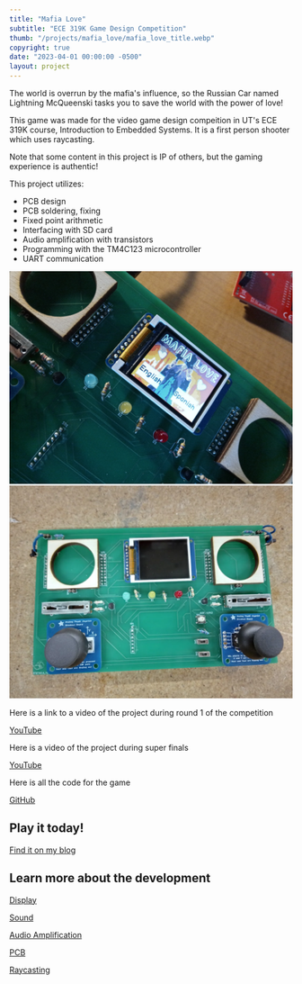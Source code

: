 ```yaml
---
title: "Mafia Love"
subtitle: "ECE 319K Game Design Competition"
thumb: "/projects/mafia_love/mafia_love_title.webp"
copyright: true
date: "2023-04-01 00:00:00 -0500"
layout: project
---
```

The world is overrun by the mafia's influence, so the Russian Car named Lightning McQueenski tasks you
to save the world with the power of love!

This game was made for the video game design compeition in UT's ECE 319K course, Introduction to Embedded Systems. It is a first person shooter which uses raycasting.

Note that some content in this project is IP of others, but the gaming experience is authentic!

This project utilizes:
- PCB design
- PCB soldering, fixing
- Fixed point arithmetic
- Interfacing with SD card
- Audio amplification with transistors
- Programming with the TM4C123 microcontroller
- UART communication

<div class="img-group">
<img src="/projects/mafia_love/pcb_on.webp">
<img src="/projects/mafia_love/mafia_love_pcb.webp">
</div>

Here is a link to a video of the project during round 1 of the competition

<a target="_blank" href="https://youtu.be/ueTUBeebRmg">YouTube</a>

Here is a video of the project during super finals

<a target="_blank" href="https://youtu.be/x__sMXx-X5I">YouTube</a>

Here is all the code for the game

<a target="_blank" href ="https://github.com/MisterMjirES/mafia_love">GitHub</a>

## Play it today!
[Find it on my blog](https://mihirchaudhari.github.io/blog/2024/03/16/mafia-love-ports.html)

## Learn more about the development
[Display](https://mihirchaudhari.github.io/blog/2023/08/01/mafia-love-display.html)

[Sound](https://mihirchaudhari.github.io/blog/2023/08/01/mafia-love-sound.html)

[Audio Amplification](https://mihirchaudhari.github.io/blog/2023/08/02/mafia-love-audio-amplification.html)

[PCB](https://mihirchaudhari.github.io/blog/2023/08/05/mafia-love-pcb.html)

[Raycasting](https://mihirchaudhari.github.io/blog/2023/08/05/mafia-love-raycasting.html)